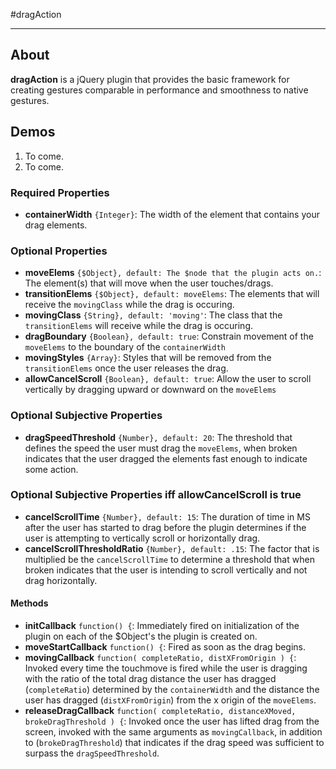 #dragAction

---

## About

**dragAction** is a jQuery plugin that provides the basic framework for creating gestures comparable in performance and smoothness to native gestures.

## Demos
1. To come.
2. To come.

### Required Properties

- **containerWidth** `{Integer}`: The width of the element that contains your drag elements.

### Optional Properties

- **moveElems** `{$Object}, default: The $node that the plugin acts on.`: The element(s) that will move when the user touches/drags.
- **transitionElems** `{$Object}, default: moveElems`: The elements that will receive the `movingClass` while the drag is occuring.
- **movingClass** `{String}, default: 'moving'`: The class that the `transitionElems` will receive while the drag is occuring.
- **dragBoundary** `{Boolean}, default: true`: Constrain movement of the `moveElems` to the boundary of the `containerWidth`
- **movingStyles** `{Array}`: Styles that will be removed from the `transitionElems` once the user releases the drag.
- **allowCancelScroll** `{Boolean}, default: true`: Allow the user to scroll vertically by dragging upward or downward on the `moveElems`

### Optional Subjective Properties

- **dragSpeedThreshold** `{Number}, default: 20`: The threshold that defines the speed the user must drag the `moveElems`, when broken indicates that the user dragged the elements fast enough to indicate some action.

### Optional Subjective Properties iff allowCancelScroll is true

- **cancelScrollTime** `{Number}, default: 15`: The duration of time in MS after the user has started to drag before the plugin determines if the user is attempting to vertically scroll or horizontally drag.
- **cancelScrollThresholdRatio** `{Number}, default: .15`: The factor that is multiplied be the `cancelScrollTime` to determine a threshold that when broken indicates that the user is intending to scroll vertically and not drag horizontally.


#### Methods

- **initCallback** `function() {`: Immediately fired on initialization of the plugin on each of the $Object's the plugin is created on.
- **moveStartCallback** `function() {`: Fired as soon as the drag begins.
- **movingCallback** `function( completeRatio, distXFromOrigin ) {`: Invoked every time the touchmove is fired while the user is dragging with the ratio of the total drag distance the user has dragged (`completeRatio`) determined by the `containerWidth` and the distance the user has dragged (`distXFromOrigin`) from the x origin of the `moveElems`.
- **releaseDragCallback** `function( completeRatio, distanceXMoved, brokeDragThreshold ) {`: Invoked once the user has lifted drag from the screen, invoked with the same arguments as `movingCallback`, in addition to (`brokeDragThreshold`) that indicates if the drag speed was sufficient to surpass the `dragSpeedThreshold`.